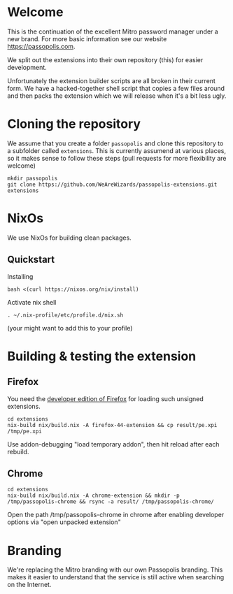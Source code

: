 # Welcome

This is the continuation of the excellent Mitro password manager under
a new brand. For more basic information see our website https://passopolis.com.

We split out the extensions into their own repository (this) for
easier development.

Unfortunately the extension builder scripts are all broken in their
current form. We have a hacked-together shell script that copies a few
files around and then packs the extension which we will release when
it's a bit less ugly.

# Cloning the repository

We assume that you create a folder `passopolis` and clone this repository to a subfolder called `extensions`. This is currently assumend at various places, so it makes sense to follow these steps (pull requests for more flexibility are welcome)

    mkdir passopolis
    git clone https://github.com/WeAreWizards/passopolis-extensions.git extensions
     
# NixOs

We use NixOs for building clean packages.

## Quickstart

Installing

    bash <(curl https://nixos.org/nix/install)

Activate nix shell

    . ~/.nix-profile/etc/profile.d/nix.sh

(your might want to add this to your profile)

# Building & testing the extension

## Firefox

You need the [developer edition of Firefox](https://www.mozilla.org/de/firefox/developer/) for loading such unsigned extensions.

```
cd extensions
nix-build nix/build.nix -A firefox-44-extension && cp result/pe.xpi /tmp/pe.xpi
```
Use addon-debugging "load temporary addon", then hit reload after each rebuild.

## Chrome

    cd extensions
    nix-build nix/build.nix -A chrome-extension && mkdir -p /tmp/passopolis-chrome && rsync -a result/ /tmp/passopolis-chrome/

Open the path /tmp/passopolis-chrome in chrome after enabling developer options via "open unpacked extension"

# Branding

We're replacing the Mitro branding with our own Passopolis
branding. This makes it easier to understand that the service is still
active when searching on the Internet.
